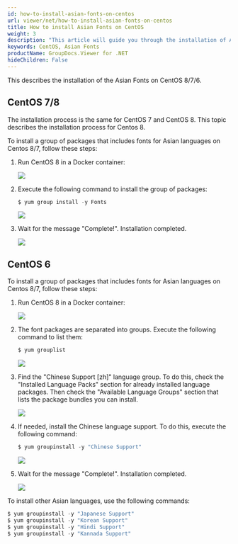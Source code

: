 ```yaml
---
id: how-to-install-asian-fonts-on-centos
url: viewer/net/how-to-install-asian-fonts-on-centos
title: How to install Asian Fonts on CentOS
weight: 3
description: "This article will guide you through the installation of Asian Fonts on CentOS 6 / 7 / 8."
keywords: CentOS, Asian Fonts
productName: GroupDocs.Viewer for .NET
hideChildren: False
---
```

This describes the installation of the Asian Fonts on CentOS 8/7/6.

## CentOS 7/8

The installation process is the same for CentOS 7 and CentOS 8. This topic describes the installation process for Centos 8.

To install a group of packages that includes fonts for Asian languages on Centos 8/7, follow these steps:

1. Run CentOS 8 in a Docker container: 

	![](/viewer/net/images/how-to-install-asian-fonts-on-centos.png)

2. Execute the following command to install the group of packages:

	```csharp
	$ yum group install -y Fonts
	```  

	![](/viewer/net/images/how-to-install-asian-fonts-on-centos_1.png)

3. Wait for the message "Complete!". Installation completed.
	
	![](/viewer/net/images/how-to-install-asian-fonts-on-centos_2.png)

## CentOS 6

To install a group of packages that includes fonts for Asian languages on Centos 8/7, follow these steps:

1. Run CentOS 8 in a Docker container: 

	![](/viewer/net/images/how-to-install-asian-fonts-on-centos_3.png)

2. The font packages are separated into groups. Execute the following command to list them:

	```csharp
	$ yum grouplist
	```

	![](/viewer/net/images/how-to-install-asian-fonts-on-centos_4.png)

3. Find the "Chinese Support \[zh\]" language group. To do this, check the "Installed Language Packs" section for already installed language packages. Then check the "Available Language Groups" section that lists the package bundles you can install.

	![](/viewer/net/images/how-to-install-asian-fonts-on-centos_5.png)

4. If needed, install the Chinese language support. To do this, execute the following command:

	```csharp
	$ yum groupinstall -y "Chinese Support"
	```

	![](/viewer/net/images/how-to-install-asian-fonts-on-centos_6.png)

5. Wait for the message "Complete!". Installation completed.

	![](/viewer/net/images/how-to-install-asian-fonts-on-centos_7.png)

To install other Asian languages, use the following commands:

```csharp
$ yum groupinstall -y "Japanese Support"
$ yum groupinstall -y "Korean Support"
$ yum groupinstall -y "Hindi Support"
$ yum groupinstall -y "Kannada Support"
```
